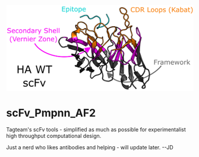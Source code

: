 ![scFv Colored by 3 regions](images/scfv_3zone_annotated.png "Graphical Abstract Intro Code")
# scFv_Pmpnn_AF2
Tagteam's scFv tools - simplified as much as possible for experimentalist high throughput computational design.

Just a nerd who likes antibodies and helping - will update later.
--JD
